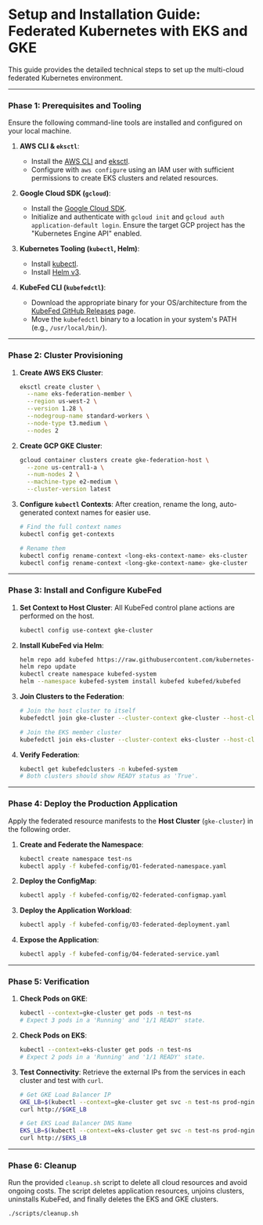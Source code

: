 # **Setup and Installation Guide: Federated Kubernetes with EKS and GKE**

This guide provides the detailed technical steps to set up the multi-cloud federated Kubernetes environment.

---

### **Phase 1: Prerequisites and Tooling**

Ensure the following command-line tools are installed and configured on your local machine.

1.  **AWS CLI & `eksctl`**:
    *   Install the [AWS CLI](https://docs.aws.amazon.com/cli/latest/userguide/cli-chap-install.html) and [eksctl](https://docs.eksctl.io/introduction/installation/).
    *   Configure with `aws configure` using an IAM user with sufficient permissions to create EKS clusters and related resources.

2.  **Google Cloud SDK (`gcloud`)**:
    *   Install the [Google Cloud SDK](https://cloud.google.com/sdk/docs/install).
    *   Initialize and authenticate with `gcloud init` and `gcloud auth application-default login`. Ensure the target GCP project has the "Kubernetes Engine API" enabled.

3.  **Kubernetes Tooling (`kubectl`, Helm)**:
    *   Install [kubectl](https://kubernetes.io/docs/tasks/tools/install-kubectl/).
    *   Install [Helm v3](https://helm.sh/docs/intro/install/).

4.  **KubeFed CLI (`kubefedctl`)**:
    *   Download the appropriate binary for your OS/architecture from the [KubeFed GitHub Releases](https://github.com/kubernetes-sigs/kubefed/releases) page.
    *   Move the `kubefedctl` binary to a location in your system's PATH (e.g., `/usr/local/bin/`).

---

### **Phase 2: Cluster Provisioning**

1.  **Create AWS EKS Cluster**:
    ```bash
    eksctl create cluster \
      --name eks-federation-member \
      --region us-west-2 \
      --version 1.28 \
      --nodegroup-name standard-workers \
      --node-type t3.medium \
      --nodes 2
    ```

2.  **Create GCP GKE Cluster**:
    ```bash
    gcloud container clusters create gke-federation-host \
      --zone us-central1-a \
      --num-nodes 2 \
      --machine-type e2-medium \
      --cluster-version latest
    ```

3.  **Configure `kubectl` Contexts**:
    After creation, rename the long, auto-generated context names for easier use.
    ```bash
    # Find the full context names
    kubectl config get-contexts

    # Rename them
    kubectl config rename-context <long-eks-context-name> eks-cluster
    kubectl config rename-context <long-gke-context-name> gke-cluster
    ```

---

### **Phase 3: Install and Configure KubeFed**

1.  **Set Context to Host Cluster**: All KubeFed control plane actions are performed on the host.
    ```bash
    kubectl config use-context gke-cluster
    ```

2.  **Install KubeFed via Helm**:
    ```bash
    helm repo add kubefed https://raw.githubusercontent.com/kubernetes-sigs/kubefed/master/charts
    helm repo update
    kubectl create namespace kubefed-system
    helm --namespace kubefed-system install kubefed kubefed/kubefed
    ```

3.  **Join Clusters to the Federation**:
    ```bash
    # Join the host cluster to itself
    kubefedctl join gke-cluster --cluster-context gke-cluster --host-cluster-context gke-cluster --v=2

    # Join the EKS member cluster
    kubefedctl join eks-cluster --cluster-context eks-cluster --host-cluster-context gke-cluster --v=2
    ```

4.  **Verify Federation**:
    ```bash
    kubectl get kubefedclusters -n kubefed-system
    # Both clusters should show READY status as 'True'.
    ```

---

### **Phase 4: Deploy the Production Application**

Apply the federated resource manifests to the **Host Cluster** (`gke-cluster`) in the following order.

1.  **Create and Federate the Namespace**:
    ```bash
    kubectl create namespace test-ns
    kubectl apply -f kubefed-config/01-federated-namespace.yaml
    ```

2.  **Deploy the ConfigMap**:
    ```bash
    kubectl apply -f kubefed-config/02-federated-configmap.yaml
    ```

3.  **Deploy the Application Workload**:
    ```bash
    kubectl apply -f kubefed-config/03-federated-deployment.yaml
    ```

4.  **Expose the Application**:
    ```bash
    kubectl apply -f kubefed-config/04-federated-service.yaml
    ```

---

### **Phase 5: Verification**

1.  **Check Pods on GKE**:
    ```bash
    kubectl --context=gke-cluster get pods -n test-ns
    # Expect 3 pods in a 'Running' and '1/1 READY' state.
    ```

2.  **Check Pods on EKS**:
    ```bash
    kubectl --context=eks-cluster get pods -n test-ns
    # Expect 2 pods in a 'Running' and '1/1 READY' state.
    ```

3.  **Test Connectivity**:
    Retrieve the external IPs from the services in each cluster and test with `curl`.
    ```bash
    # Get GKE Load Balancer IP
    GKE_LB=$(kubectl --context=gke-cluster get svc -n test-ns prod-nginx-service -o jsonpath='{.status.loadBalancer.ingress[0].ip}')
    curl http://$GKE_LB

    # Get EKS Load Balancer DNS Name
    EKS_LB=$(kubectl --context=eks-cluster get svc -n test-ns prod-nginx-service -o jsonpath='{.status.loadBalancer.ingress[0].hostname}')
    curl http://$EKS_LB
    ```

---

### **Phase 6: Cleanup**

Run the provided `cleanup.sh` script to delete all cloud resources and avoid ongoing costs. The script deletes application resources, unjoins clusters, uninstalls KubeFed, and finally deletes the EKS and GKE clusters.
```bash
./scripts/cleanup.sh
